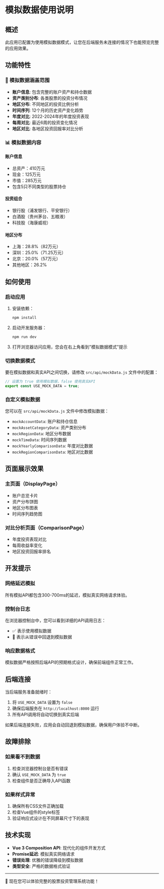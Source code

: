 # 模拟数据使用说明

## 概述

此应用已配置为使用模拟数据模式，让您在后端服务未连接的情况下也能预览完整的应用效果。

## 功能特性

### 🎯 模拟数据涵盖范围

- **账户信息**: 包含完整的账户资产和持仓数据
- **资产类别分布**: 各类股票的投资分布情况
- **地区分布**: 不同地区的投资比例分析
- **时间序列**: 12个月的历史资产变化趋势
- **年度对比**: 2022-2024年的年度投资表现
- **每周对比**: 最近6周的投资变化情况
- **地区对比**: 各地区投资回报率对比分析

### 📊 模拟数据内容

#### 账户信息
- 总资产：410万元
- 现金：125万元
- 市值：285万元
- 包含5只不同类型的股票持仓

#### 投资组合
- 银行股（浦发银行、平安银行）
- 白酒股（贵州茅台、五粮液）
- 科技股（海康威视）

#### 地区分布
- 上海：28.8%（82万元）
- 深圳：25.0%（71.25万元）
- 北京：20.0%（57万元）
- 其他地区：26.2%

## 如何使用

### 启动应用

1. 安装依赖：
   ```bash
   npm install
   ```

2. 启动开发服务器：
   ```bash
   npm run dev
   ```

3. 打开浏览器访问应用，您会在右上角看到"模拟数据模式"提示

### 切换数据模式

要在模拟数据和真实API之间切换，请修改 `src/api/mockData.js` 文件中的配置：

```javascript
// 设置为 true 使用模拟数据，false 使用真实API
export const USE_MOCK_DATA = true;
```

### 自定义模拟数据

您可以在 `src/api/mockData.js` 文件中修改模拟数据：

- `mockAccountData`: 账户和持仓信息
- `mockAssetCategoryData`: 资产类别分布
- `mockRegionData`: 地区分布数据
- `mockTimeData`: 时间序列数据
- `mockYearlyComparisonData`: 年度对比数据
- `mockRegionComparisonData`: 地区对比数据

## 页面展示效果

### 主页面（DisplayPage）
- 账户总览卡片
- 资产分布饼图
- 地区分布图表
- 时间序列趋势图

### 对比分析页面（ComparisonPage）
- 年度投资表现对比
- 每周收益率变化
- 地区投资回报率排名

## 开发提示

### 网络延迟模拟
所有模拟API都包含300-700ms的延迟，模拟真实网络请求体验。

### 控制台日志
在浏览器控制台中，您可以看到详细的API调用日志：
- ✅ 表示使用模拟数据
- 🔄 表示从错误中回退到模拟数据

### 响应数据格式
模拟数据严格按照后端API的预期格式设计，确保前端组件正常工作。

## 后端连接

当后端服务准备就绪时：

1. 将 `USE_MOCK_DATA` 设置为 `false`
2. 确保后端服务在 `http://localhost:8000` 运行
3. 所有API调用将自动切换到真实后端

如果后端连接失败，应用会自动回退到模拟数据，确保用户体验不中断。

## 故障排除

### 如果看不到数据
1. 检查浏览器控制台是否有错误
2. 确认 `USE_MOCK_DATA` 为 `true`
3. 检查组件是否正确导入API函数

### 如果样式异常
1. 确保所有CSS文件正确加载
2. 检查Vue组件的style标签
3. 验证响应式设计在不同屏幕尺寸下的表现

## 技术实现

- **Vue 3 Composition API**: 现代化的组件开发方式
- **Promise延迟**: 模拟真实网络请求
- **错误处理**: 优雅的错误降级到模拟数据
- **类型安全**: 严格的数据格式验证

---

🚀 现在您可以体验完整的股票投资管理系统功能！ 
